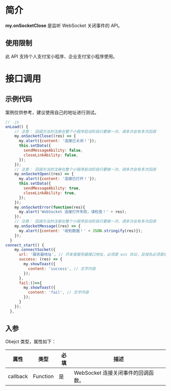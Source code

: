 
# 简介
**my.onSocketClose** 是监听 WebSocket 关闭事件的 API。

## 使用限制
此 API 支持个人支付宝小程序、企业支付宝小程序使用。

# 接口调用

## 示例代码
案例仅供参考，建议使用自己的地址进行测试。
```javascript
// .js
onLoad() {
    // 注意： 回调方法的注册在整个小程序启动阶段只要做一次，调多次会有多次回调
    my.onSocketClose((res) => {
      my.alert({content: '连接已关闭！'});
      this.setData({
        sendMessageAbility: false,
        closeLinkAbility: false,
      });
    });
    // 注意： 回调方法的注册在整个小程序启动阶段只要做一次，调多次会有多次回调
    my.onSocketOpen((res) => {
      my.alert({content: '连接已打开！'});
      this.setData({
        sendMessageAbility: true,
        closeLinkAbility: true,
      });
    });
    my.onSocketError(function(res){
      my.alert('WebSocket 连接打开失败，请检查！' + res);
    });
    // 注意： 回调方法的注册在整个小程序启动阶段只要做一次，调多次会有多次回调
    my.onSocketMessage((res) => {
      my.alert({content: '收到数据！' + JSON.stringify(res)});
    });
  }
connect_start() {
    my.connectSocket({
      url: '服务器地址', // 开发者服务器接口地址，必须是 wss 协议，且域名必须是后台配置的合法域名
      success: (res) => {
        my.showToast({
          content: 'success', // 文字内容
        });
      },
      fail:()=>{
        my.showToast({
          content: 'fail', // 文字内容
        });
      }
    });
  },
```

## 入参
Obejct 类型，属性如下：

| **属性** | **类型** | **必填** | **描述** |
| --- | --- | --- | --- |
| callback | Function | 是 | WebSocket 连接关闭事件的回调函数。 |

